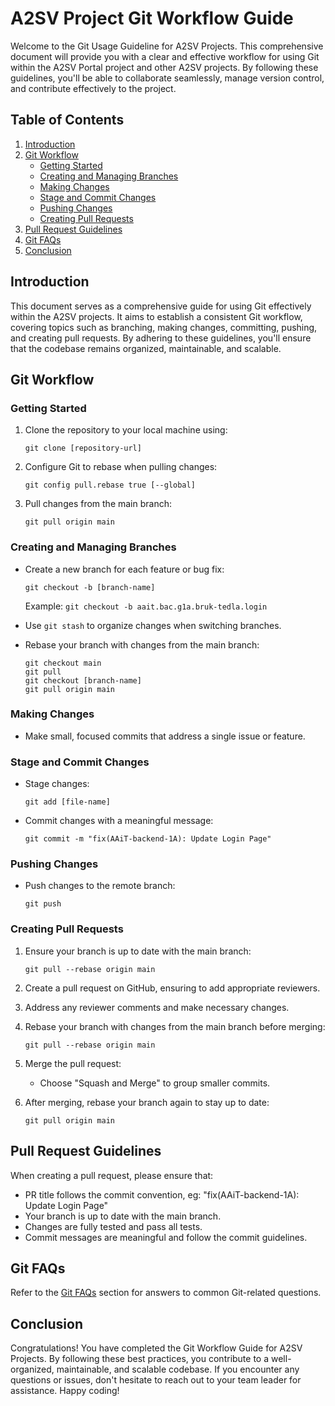 # A2SV Project Git Workflow Guide

Welcome to the Git Usage Guideline for A2SV Projects. This comprehensive document will provide you with a clear and effective workflow for using Git within the A2SV Portal project and other A2SV projects. By following these guidelines, you'll be able to collaborate seamlessly, manage version control, and contribute effectively to the project.

## Table of Contents

1. [Introduction](#introduction)
2. [Git Workflow](#git-workflow)
    - [Getting Started](#getting-started)
    - [Creating and Managing Branches](#creating-and-managing-branches)
    - [Making Changes](#making-changes)
    - [Stage and Commit Changes](#stage-and-commit-changes)
    - [Pushing Changes](#pushing-changes)
    - [Creating Pull Requests](#creating-pull-requests)
3. [Pull Request Guidelines](#pull-request-guidelines)
4. [Git FAQs](#git-faqs)
5. [Conclusion](#conclusion)

## Introduction

This document serves as a comprehensive guide for using Git effectively within the A2SV projects. It aims to establish a consistent Git workflow, covering topics such as branching, making changes, committing, pushing, and creating pull requests. By adhering to these guidelines, you'll ensure that the codebase remains organized, maintainable, and scalable.

## Git Workflow

### Getting Started

1. Clone the repository to your local machine using:

    ```
    git clone [repository-url]
    ```

2. Configure Git to rebase when pulling changes:

    ```
    git config pull.rebase true [--global]
    ```

3. Pull changes from the main branch:
    ```
    git pull origin main
    ```

### Creating and Managing Branches

-   Create a new branch for each feature or bug fix:

    ```
    git checkout -b [branch-name]
    ```

    Example: `git checkout -b aait.bac.g1a.bruk-tedla.login`

-   Use `git stash` to organize changes when switching branches.

-   Rebase your branch with changes from the main branch:
    ```
    git checkout main
    git pull
    git checkout [branch-name]
    git pull origin main
    ```

### Making Changes

-   Make small, focused commits that address a single issue or feature.

### Stage and Commit Changes

-   Stage changes:

    ```
    git add [file-name]
    ```

-   Commit changes with a meaningful message:
    ```
    git commit -m "fix(AAiT-backend-1A): Update Login Page"
    ```

### Pushing Changes

-   Push changes to the remote branch:
    ```
    git push
    ```

### Creating Pull Requests

1. Ensure your branch is up to date with the main branch:

    ```
    git pull --rebase origin main
    ```

2. Create a pull request on GitHub, ensuring to add appropriate reviewers.

3. Address any reviewer comments and make necessary changes.

4. Rebase your branch with changes from the main branch before merging:

    ```
    git pull --rebase origin main
    ```

5. Merge the pull request:

    - Choose "Squash and Merge" to group smaller commits.

6. After merging, rebase your branch again to stay up to date:
    ```
    git pull origin main
    ```

## Pull Request Guidelines

When creating a pull request, please ensure that:

-   PR title follows the commit convention, eg: "fix(AAiT-backend-1A): Update Login Page"
-   Your branch is up to date with the main branch.
-   Changes are fully tested and pass all tests.
-   Commit messages are meaningful and follow the commit guidelines.

## Git FAQs

Refer to the [Git FAQs](#git-faqs) section for answers to common Git-related questions.

## Conclusion

Congratulations! You have completed the Git Workflow Guide for A2SV Projects. By following these best practices, you contribute to a well-organized, maintainable, and scalable codebase. If you encounter any questions or issues, don't hesitate to reach out to your team leader for assistance. Happy coding!
